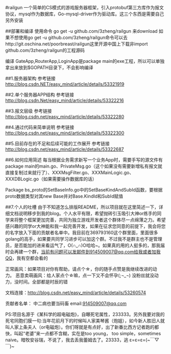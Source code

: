 #railgun
一个简单的CS模式的游戏服务器框架，引入protobuf第三方库作为报文协议，mysql作为数据库，Go-mysql-driver作为驱动库。这三个东西是需要自己另外安装

##部署和编译
使用命令 go get -u github.com/3zheng/railgun 来download
如果不想使用go get -u github.com/3zheng/railgun命令可以去http://git.oschina.net/poorbreast/railgun这里开源中国上下载非import github.com/3zheng/railgun的工程源码

编译
GateApp,RouterApp,LoginApp是package main的exe工程，所以可以单独拿出来放到$GOPATH目录下，不会影响编译

##1.服务器架构
参考链接 http://blog.csdn.NET/easy_mind/article/details/53321919

##2.单个服务器APP结构
参考链接 http://blog.csdn.Net/easy_mind/article/details/53322216

##3.报文层级
参考链接 http://blog.csdn.net/easy_mind/article/details/53322280

##4.通过代码来简单说明
参考链接 http://blog.csdn.net/easy_mind/article/details/53322300

##5.目前存在的不足和后续可能的工作展开
参考链接 http://blog.csdn.net/easy_mind/article/details/53322687

##6.如何应用简述
每当根据业务需求新写一个业务App时，需要手写的源文件有
package main的main.go、PrivateMsg.go（这个如果没有需要新增私有报文就直接复制过来就行了）、XXXMsgFilter.go、XXXMainLogic.go、XXXDBLogic.go（如果需要操作数据库的话）

Package bs_proto的SetBaseInfo.go中的SetBaseKindAndSubId函数，要根据proto数据类型对其new Base并对Base.KindId和SubId赋值

##7.个人的吐槽
由于不知道怎么排版README，所以项目就在这里简述一下，详细文档说明移步到我的blog。个人水平有限，希望抛砖引玉吸引大神or练手的同学来将整个框架更加完善，共同为独立游戏开发者这个群体尽一点绵薄之力。希望感兴趣的同学or大神能和我一起完善开发，如果在征求您同意的前提下，我会将您的名字放入下面的贡献者名单中。我目前在369793160这个群里面，里面很多golang的高手，如果要共同学习进步可以加这个群。不过我不是群主也不是管理员，是否能加的进来看运气了，O(∩_∩)O哈哈~。如果真的用的人挺多的，那我届时会再建一个群，当前有问题可以发邮件到914509007@qq.com给我或者加我QQ，我有空都会看的

正常画风：如果项目对你有帮助，请点个☆，你的随手点赞是我继续改进的动力。
恶意卖萌画风：给人家点个☆嘛，点一下又不会怀孕(;¬_¬) 没粉丝就没动力，没时间。全部都是时辰的错

文档连接：http://blog.csdn.net/easy_mind/article/details/53260574

贡献者名单：
中二病也要当码畜	email:914509007@qq.com

PS:项目名源于《某科学的超电磁炮》，自曝死宅属性，233333。另外我要对我的死宅同胞们膜一句:当年花前月下的时候叫人家美琴酱（炮姐），如今新人胜旧人就叫人家上条夫人（or电磁炮）。你们呀就是有点好，出了新番比西方记者跑的都快，叫起“老婆”来一点都不含糊，实在是too young， too simple，sometimes naive。暗牧安谷瑞，不说了，我去丢我蕾姆去了。23333，逃 ε=ε=ε=(~￣▽￣)~